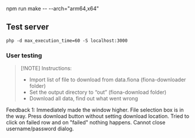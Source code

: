 npm run make -- --arch="arm64,x64"

## Test server

```
php -d max_execution_time=60 -S localhost:3000 
```

### User testing 

> [!NOTE] Instructions:
> - Import list of file to download from data.fiona (fiona-downloader folder)
> - Set the output directory to “out” (fiona-download folder)
> - Download all data, find out what went wrong


Feedback 1: Immediately made the window higher. File selection box is in the way. Press download button without setting download location. Tried to click on failed row and on "failed" nothing happens. Cannot close username/password dialog.
